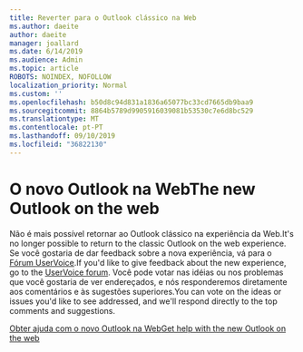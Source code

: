 ```yaml
---
title: Reverter para o Outlook clássico na Web
ms.author: daeite
author: daeite
manager: joallard
ms.date: 6/14/2019
ms.audience: Admin
ms.topic: article
ROBOTS: NOINDEX, NOFOLLOW
localization_priority: Normal
ms.custom: ''
ms.openlocfilehash: b50d8c94d831a1836a65077bc33cd7665db9baa9
ms.sourcegitcommit: 8864b5789d9905916039081b53530c7e6d8bc529
ms.translationtype: MT
ms.contentlocale: pt-PT
ms.lasthandoff: 09/10/2019
ms.locfileid: "36822130"
---
```

# <a name="the-new-outlook-on-the-web"></a><span data-ttu-id="ee7a8-102">O novo Outlook na Web</span><span class="sxs-lookup"><span data-stu-id="ee7a8-102">The new Outlook on the web</span></span>

<span data-ttu-id="ee7a8-103">Não é mais possível retornar ao Outlook clássico na experiência da Web.</span><span class="sxs-lookup"><span data-stu-id="ee7a8-103">It's no longer possible to return to the classic Outlook on the web experience.</span></span> <span data-ttu-id="ee7a8-104">Se você gostaria de dar feedback sobre a nova experiência, vá para o [Fórum UserVoice](https://go.microsoft.com/fwlink/?linkid=2103182).</span><span class="sxs-lookup"><span data-stu-id="ee7a8-104">If you'd like to give feedback about the new experience, go to the [UserVoice forum](https://go.microsoft.com/fwlink/?linkid=2103182).</span></span> <span data-ttu-id="ee7a8-105">Você pode votar nas idéias ou nos problemas que você gostaria de ver endereçados, e nós responderemos diretamente aos comentários e às sugestões superiores.</span><span class="sxs-lookup"><span data-stu-id="ee7a8-105">You can vote on the ideas or issues you'd like to see addressed, and we'll respond directly to the top comments and suggestions.</span></span>

[<span data-ttu-id="ee7a8-106">Obter ajuda com o novo Outlook na Web</span><span class="sxs-lookup"><span data-stu-id="ee7a8-106">Get help with the new Outlook on the web</span></span>](https://support.office.com/article/017014cd-2ad0-41ab-8473-6bd8c349d4f8)
